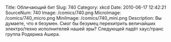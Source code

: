 Title: Обличающий бит 
Slug: 740 
Category: xkcd 
Date: 2010-06-17 12:42:21 
SourceNum: 740 
Image: /comics/740.png 
MicroImage: /comics/740_micro.png 
MiniImage: /comics/740_mini.png 
Description: Вы думаете, что я безумен. Смог бы безумец перехитрить величайших электро/техно исполнителей нашей эры? Следующей падёт хаус/транс группа Родерика Ашера. 

